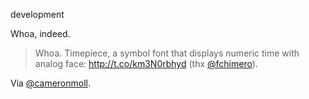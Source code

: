 development

Whoa, indeed.  
  
> Whoa. Timepiece, a symbol font that displays numeric time with analog face: http://t.co/km3N0rbhyd (thx [@fchimero](http://twitter.com/fchimero)).  
  
Via [@cameronmoll](http://twitter.com/cameronmoll).